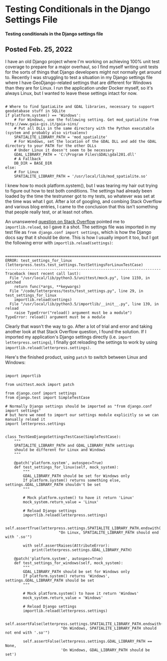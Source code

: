 # Testing Conditionals in the Django Settings File

#### Testing conditionals in the Django settings file  

## Posted Feb. 25, 2022

I have an old Django project where I'm working on achieving 100% unit test coverage to prepare for a major overhaul, so I find myself writing unit tests for the sorts of things that Django developers might not normally get around to. Recently I was struggling to test a situation in my Django settings file where I have GeoDjango-related settings that are different for Windows than they are for Linux. I run the application under Docker myself, so it's always Linux, but I wanted to leave these settings intact for now. 

```

# Where to find SpatiaLite and GDAL libraries, necessary to support geodatabase stuff in SQLite
if platform.system() == 'Windows':
    # For Windows, use the following setting. Get mod_spatialite from http://www.gaia-gis.it/gaia-sins/
    # Put all DLLs in the same directory with the Python executable (system and probably also virtualenv)
    SPATIALITE_LIBRARY_PATH = 'mod_spatialite'
    # For Windows, set the location of the GDAL DLL and add the GDAL directory to your PATH for the other DLLs
    # Under Linux it doesn't seem to be necessary
    GDAL_LIBRARY_PATH = 'C:\Program Files\GDAL\gdal201.dll'
    # A Fallback
    DB_DIR = BASE_DIR
else:
    # For Linux
    SPATIALITE_LIBRARY_PATH = '/usr/local/lib/mod_spatialite.so'
```

I knew how to mock platform.system(), but I was tearing my hair out trying to figure out how to test both conditions. The settings had already been loaded by the time the testrunner got to my tests, so whatever was set at the time was what I got. After a lot of googling, and combing Stack Overflow and various blog entries, I came to the conclusion that this isn't something that people really test, or at least not often.

An unanswered [question on Stack Overflow](https://stackoverflow.com/questions/62582344/testing-django-settings-behavior-with-unittest-and-python) pointed me to `importlib.reload`, so I gave it a shot. The settings file was imported in my test file as `from django.conf import settings`, which is how the Django docs say that it should be done. This is how I usually import it too, but I got the following error with `importlib.reload(settings)`:

```

======================================================================
ERROR: test_settings_for_linux (letterpress.tests.test_settings.TestSettingsForLinuxTestCase)
----------------------------------------------------------------------
Traceback (most recent call last):
  File "/usr/local/lib/python3.5/unittest/mock.py", line 1159, in patched
    return func(*args, **keywargs)
  File "/code/letterpress/tests/test_settings.py", line 29, in test_settings_for_linux
    importlib.reload(settings)
  File "/usr/local/lib/python3.5/importlib/__init__.py", line 139, in reload
    raise TypeError("reload() argument must be a module")
TypeError: reload() argument must be a module

```
Clearly that wasn't the way to go. After a lot of trial and error and taking another look at that Stack Overflow question, I found the solution. If I imported my application's Django settings directly (i.e. `import letterpress.settings`), I finally got reloading the settings to work by using `importlib.reload(letterpress.settings)`. 

Here's the finished product, using `patch` to switch between Linux and Windows:
 
```

import importlib

from unittest.mock import patch

from django.conf import settings
from django.test import SimpleTestCase

# Normally Django settings should be imported as "from django.conf import settings"
# but here we need to import our settings module explicitly so we can manually reload it
import letterpress.settings


class TestGeoDjangoSettingsTestCase(SimpleTestCase):
    """
    SPATIALITE_LIBRARY_PATH and GDAL_LIBRARY_PATH settings
    should be different for Linux and Windows
    """

    @patch('platform.system', autospec=True)
    def test_settings_for_linux(self, mock_system):
        """
        GDAL_LIBRARY_PATH should be set for Windows only
        If platform.system() returns something else, settings.GDAL_LIBRARY_PATH shouldn't be set
        """

        # Mock platform.system() to have it return 'Linux'
        mock_system.return_value = 'Linux'

        # Reload Django settings
        importlib.reload(letterpress.settings)

        self.assertTrue(letterpress.settings.SPATIALITE_LIBRARY_PATH.endswith('.so'),
                        "On Linux, SPATIALITE_LIBRARY_PATH should end with '.so'")

        with self.assertRaises(AttributeError):
            print(letterpress.settings.GDAL_LIBRARY_PATH)

    @patch('platform.system', autospec=True)
    def test_settings_for_windows(self, mock_system):
        """
        GDAL_LIBRARY_PATH should be set for Windows only
        If platform.system() returns 'Windows', settings.GDAL_LIBRARY_PATH should be set
        """

        # Mock platform.system() to have it return 'Windows'
        mock_system.return_value = 'Windows'

        # Reload Django settings
        importlib.reload(letterpress.settings)

        self.assertFalse(letterpress.settings.SPATIALITE_LIBRARY_PATH.endswith('.so'),
                         "On Windows, SPATIALITE_LIBRARY_PATH should not end with '.so'")

        self.assertFalse(letterpress.settings.GDAL_LIBRARY_PATH == None,
                         'On Windows, GDAL_LIBRARY_PATH should be set')
```


